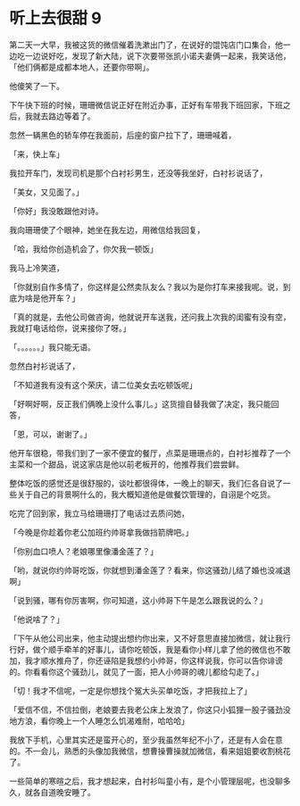 # 听上去很甜 9

第二天一大早，我被这货的微信催着洗漱出门了，在说好的馄饨店门口集合，他一边吃一边说好吃，发现了新大陆，说下次要带张凯小诺夫妻俩一起来，我笑话他，
「他们俩都是成都本地人，还要你带啊」。

他傻笑了一下。

下午快下班的时候，珊珊微信说正好在附近办事，正好有车带我下班回家，下班之后，我就去路边等着了。

忽然一辆黑色的轿车停在我面前，后座的窗户拉下了，珊珊喊着，

「来，快上车」

我拉开车门，发现司机是那个白衬衫男生，还没等我坐好，白衬衫说话了，

「美女，又见面了。」

「你好」我没敢跟他对诗。

我向珊珊使了个眼神，她坐在我左边，用微信给我回复，

「哈，我给你创造机会了，你欠我一顿饭」

我马上冷笑道，

「你就别自作多情了，你这样是公然卖队友么？我以为是你打车来接我呢。说，到底为啥是他开车？」

「真的就是，去他公司做咨询，他就说开车送我，还问我上次我的闺蜜有没有空，我就打电话给你，说来接你了呀。」

「。。。。。。」我只能无语。


忽然白衬衫说话了，

「不知道我有没有这个荣庆，请二位美女去吃顿饭呢」

「好啊好啊，反正我们俩晚上没什么事儿。」这货擅自替我做了决定，我只能回答，

「恩，可以，谢谢了。」

他开车很稳，带我们到了一家不便宜的餐厅，点菜是珊珊点的，白衬衫推荐了一个主菜和一个甜品，说这家店是他以前老板开的，他推荐我们尝尝鲜。

整体吃饭的感觉还是很舒服的，谈吐都很得体，一晚上的聊天，我们仨各自说了一些关于自己的背景啊什么的，我大概知道他是做餐饮管理的，自诩是个吃货。

吃完了回到家，我立马给珊珊打了电话过去质问她，

「今晚是你趁着你老公加班约帅哥拿我做挡箭牌吧。」

「你别血口喷人？老娘哪里像潘金莲了？」

「哟，就说你约帅哥吃饭，你就想到潘金莲了？看来，你这骚劲儿结了婚也没减退啊」

「说到骚，哪有你厉害啊，你可知道，这小帅哥下午是怎么跟我说的么？」

「他说啥了？」

「下午从他公司出来，他主动提出想约你出来，又不好意思直接加微信，就让我行行好，做个顺手牵羊的好事儿，请你吃顿饭，我是看你小样儿拿了他的微信也不敢加，我才顺水推舟了，你还诬陷是我想约小帅哥，你这样说我，你可以告你诽谤的。你看看你这个骚劲儿，就见了一面，把人小帅哥的魂儿都给勾走了。」

「切！我才不信呢，一定是你想找个冤大头买单吃饭，才把我拉上了」

「爱信不信，不信拉倒，老娘要去我老公床上发浪了，你这只小狐狸一股子骚劲没地方浪，看你晚上一个人睡怎么饥渴难耐，哈哈哈」


我放下手机，心里其实还是蛮开心的，至少我虽然年纪不小了，还是有人会在意的。不一会儿，熟悉的头像加我微信，想曹操曹操就加微信，看来姐姐要收割桃花了。

一些简单的寒暄之后，我才想起来，白衬衫叫童小有，是个小管理层呢，也没聊多久，就各自道晚安睡了。